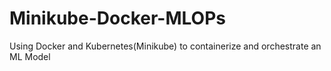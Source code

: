 # Minikube-Docker-MLOPs
Using Docker and Kubernetes(Minikube) to containerize and orchestrate an ML Model
